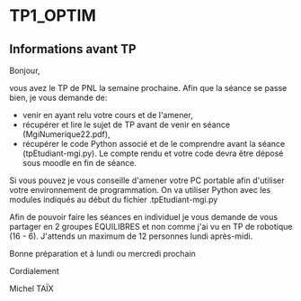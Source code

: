 # TP1_OPTIM

## Informations avant TP
Bonjour,

vous avez le TP de PNL la semaine prochaine. Afin que la séance se passe bien, je vous demande de:

* venir en ayant relu votre cours et de l'amener,
* récupérer et lire le sujet de TP avant de venir en séance (MgiNumerique22.pdf),
* récupérer le code Python associé et de le comprendre avant la séance (tpEtudiant-mgi.py).
Le compte rendu et votre code devra être déposé sous moodle en fin de séance.

Si vous pouvez je vous conseille d'amener votre PC portable afin d'utiliser votre environnement de programmation. On va utiliser Python avec les modules indiqués au début du fichier .tpEtudiant-mgi.py

Afin de pouvoir faire les séances en individuel je vous demande de vous partager en 2 groupes EQUILIBRES et non comme j'ai vu en TP de robotique (16 - 6). J'attends un maximum de 12 personnes lundi après-midi.

Bonne préparation et à lundi ou mercredi prochain

Cordialement

Michel TAÏX
